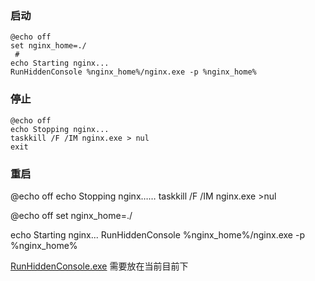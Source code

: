 
### 启动
```
@echo off
set nginx_home=./
 #
echo Starting nginx...
RunHiddenConsole %nginx_home%/nginx.exe -p %nginx_home%

```

### 停止
```
@echo off  
echo Stopping nginx...    
taskkill /F /IM nginx.exe > nul
exit  
```

### 重启
@echo off
echo Stopping nginx……
taskkill /F /IM nginx.exe >nul

@echo off
set nginx_home=./

echo Starting nginx...
RunHiddenConsole %nginx_home%/nginx.exe -p %nginx_home%


[RunHiddenConsole.exe](./resources/RunHiddenConsole.rar) 需要放在当前目前下